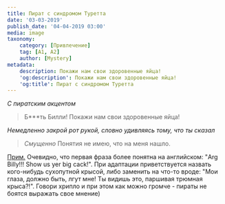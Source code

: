 ```yaml
---
title: Пират с синдромом Туретта
date: '03-03-2019'
publish_date: '04-04-2019 03:00'
media: image
taxonomy:
    category: [Привлечение]
    tag: [A1, A2]
    author: [Mystery]
metadata:
    description: Покажи нам свои здоровенные яйца!
    'og:description': Покажи нам свои здоровенные яйца!
    'og:title': Пират с синдромом Туретта
---
```


_С пиратским акцентом_

> Б***ть Билли! Покажи нам свои здоровенные яйца!

_Немедленно закрой рот рукой, словно удивляясь тому, что ты сказал_

> _Смущенно_ Понятия не имею, что на меня нашло.

[Прим.](/players/dmitry-yakushev "Dmitry Yakushev") Очевидно, что первая фраза более понятна на английском: "Arg Billy!!! Show us yer big cack!". При адаптации приветствуется назвать кого-нибудь сухопутной крысой, либо заменить на что-то вроде: "Мои глаза, должно быть, лгут мне! Ты видишь это, паршивая трюмная крыса?!". Говори хрипло и при этом как можно громче - пираты не боятся выражать свое мнение)